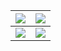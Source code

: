 ![](demo/demo1.gif)  |  ![](demo/demo2.gif)
:-------------------------:|:-------------------------:
![](demo/demo3.gif)  |  ![](demo/demo4.gif)
